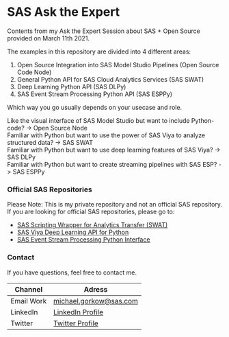 # SAS Ask the Expert
Contents from my Ask the Expert Session about SAS + Open Source provided on March 11th 2021.

The examples in this repository are divided into 4 different areas:
1. Open Source Integration into SAS Model Studio Pipelines (Open Source Code Node)
2. General Python API for SAS Cloud Analytics Services (SAS SWAT)
3. Deep Learning Python API (SAS DLPy)
4. SAS Event Stream Processing Python API (SAS ESPPy)

Which way you go usually depends on your usecase and role.

Like the visual interface of SAS Model Studio but want to include Python-code? -> Open Source Node<br>
Familiar with Python but want to use the power of SAS Viya to analyze structured data? -> SAS SWAT<br>
Familiar with Python but want to use deep learning features of SAS Viya? -> SAS DLPy<br>
Familiar with Python but want to create streaming pipelines with SAS ESP? -> SAS ESPPy<br>

### Official SAS Repositories
Please Note: This is my private repository and not an official SAS repository.<br>
If you are looking for official SAS repositories, please go to:
* [SAS Scripting Wrapper for Analytics Transfer (SWAT)](https://github.com/sassoftware/python-swat)
* [SAS Viya Deep Learning API for Python](https://github.com/sassoftware/python-dlpy)
* [SAS Event Stream Processing Python Interface](https://github.com/sassoftware/python-esppy)

### Contact
If you have questions, feel free to contact me.<br>

| Channel | Adress |
| ------ | ------ |
| Email Work | michael.gorkow@sas.com |
| LinkedIn | [LinkedIn Profile](https://www.linkedin.com/in/michael-gorkow-08353678/) |
| Twitter | [Twitter Profile](https://twitter.com/GorkowMichael) |
